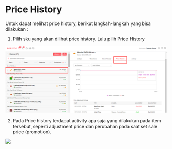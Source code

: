 # Price History

Untuk dapat melihat price history, berikut langkah-langkah yang bisa dilakukan : 

1. Pilih sku yang akan dilihat price history. Lalu pilih Price History

![](../../.gitbook/assets/image%20%28119%29.png)

2. Pada Price history terdapat activity apa saja yang dilakukan pada item tersebut, seperti adjustment price dan perubahan pada saat set sale price \(promotion\).

![](https://s3.amazonaws.com/cdn.freshdesk.com/data/helpdesk/attachments/production/48084858497/original/jUasG8_fcj2DkvgFU3NBLywaYso44OY5fA.png?1612292134)

